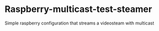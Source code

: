 # Raspberry-multicast-test-steamer
Simple raspberry configuration that streams a videosteam with multicast

